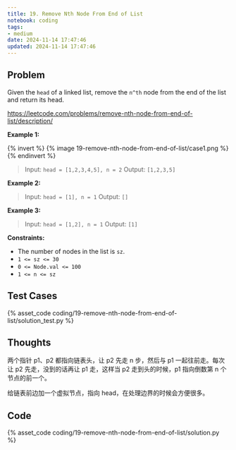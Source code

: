 ```yaml
---
title: 19. Remove Nth Node From End of List
notebook: coding
tags:
- medium
date: 2024-11-14 17:47:46
updated: 2024-11-14 17:47:46
---
```

## Problem

Given the `head` of a linked list, remove the `n^th` node from the end of the list and return its head.

<https://leetcode.com/problems/remove-nth-node-from-end-of-list/description/>

**Example 1:**

{% invert %}
{% image 19-remove-nth-node-from-end-of-list/case1.png %}
{% endinvert %}

> Input: `head = [1,2,3,4,5], n = 2`
> Output: `[1,2,3,5]`

**Example 2:**

> Input: `head = [1], n = 1`
> Output: `[]`

**Example 3:**

> Input: `head = [1,2], n = 1`
> Output: `[1]`

**Constraints:**

- The number of nodes in the list is `sz`.
- `1 <= sz <= 30`
- `0 <= Node.val <= 100`
- `1 <= n <= sz`

## Test Cases

{% asset_code coding/19-remove-nth-node-from-end-of-list/solution_test.py %}

## Thoughts

两个指针 p1、p2 都指向链表头，让 p2 先走 n 步，然后与 p1 一起往前走。每次让 p2 先走，没到的话再让 p1 走，这样当 p2 走到头的时候，p1 指向倒数第 n 个节点的前一个。

给链表前边加一个虚拟节点，指向 head，在处理边界的时候会方便很多。

## Code

{% asset_code coding/19-remove-nth-node-from-end-of-list/solution.py %}
